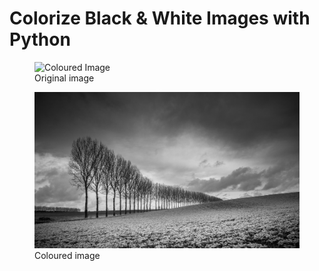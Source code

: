# Colorize Black & White Images with Python

<p align="center">
  <figure class="image">
    <img src="https://github.com/wmkthi/Open-CV/blob/main/mkdir%20models/result.png" alt="Coloured Image" width="500" height="250">
    <figcaption>Original image</figcaption>
  </figure>
  <figure class="image">
    <img src="https://github.com/wmkthi/Open-CV/blob/main/mkdir%20models/test2.jpg" alt="Original Image" width="500" height="250">
    <figcaption>Coloured image</figcaption>
  </figure>
</p>
